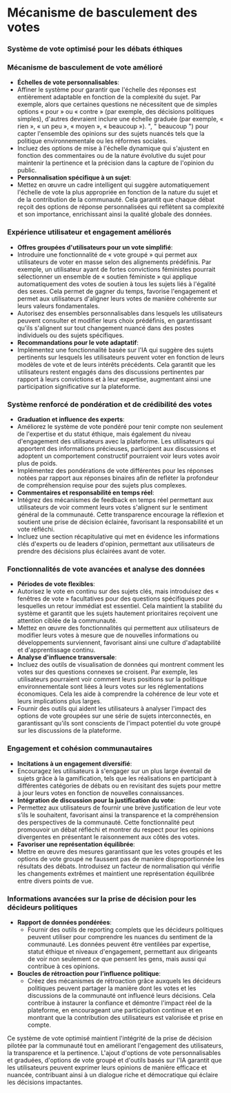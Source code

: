 # Mécanisme de basculement des votes

### **Système de vote optimisé pour les débats éthiques**

### **Mécanisme de basculement de vote amélioré**

- **Échelles de vote personnalisables**:
- Affiner le système pour garantir que l'échelle des réponses est entièrement adaptable en fonction de la complexité du sujet. Par exemple, alors que certaines questions ne nécessitent que de simples options « pour » ou « contre » (par exemple, des décisions politiques simples), d'autres devraient inclure une échelle graduée (par exemple, « rien », « un peu », « moyen », « beaucoup »). ", " beaucoup ") pour capter l'ensemble des opinions sur des sujets nuancés tels que la politique environnementale ou les réformes sociales.
- Incluez des options de mise à l'échelle dynamique qui s'ajustent en fonction des commentaires ou de la nature évolutive du sujet pour maintenir la pertinence et la précision dans la capture de l'opinion du public.
- **Personnalisation spécifique à un sujet**:
- Mettez en œuvre un cadre intelligent qui suggère automatiquement l'échelle de vote la plus appropriée en fonction de la nature du sujet et de la contribution de la communauté. Cela garantit que chaque débat reçoit des options de réponse personnalisées qui reflètent sa complexité et son importance, enrichissant ainsi la qualité globale des données.

### **Expérience utilisateur et engagement améliorés**

- **Offres groupées d'utilisateurs pour un vote simplifié**:
- Introduire une fonctionnalité de « vote groupé » qui permet aux utilisateurs de voter en masse selon des alignements prédéfinis. Par exemple, un utilisateur ayant de fortes convictions féministes pourrait sélectionner un ensemble de « soutien féministe » qui applique automatiquement des votes de soutien à tous les sujets liés à l'égalité des sexes. Cela permet de gagner du temps, favorise l'engagement et permet aux utilisateurs d'aligner leurs votes de manière cohérente sur leurs valeurs fondamentales.
- Autorisez des ensembles personnalisables dans lesquels les utilisateurs peuvent consulter et modifier leurs choix prédéfinis, en garantissant qu'ils s'alignent sur tout changement nuancé dans des postes individuels ou des sujets spécifiques.
- **Recommandations pour le vote adaptatif**:
- Implémentez une fonctionnalité basée sur l'IA qui suggère des sujets pertinents sur lesquels les utilisateurs peuvent voter en fonction de leurs modèles de vote et de leurs intérêts précédents. Cela garantit que les utilisateurs restent engagés dans des discussions pertinentes par rapport à leurs convictions et à leur expertise, augmentant ainsi une participation significative sur la plateforme.

### **Système renforcé de pondération et de crédibilité des votes**

- **Graduation et influence des experts**:
- Améliorez le système de vote pondéré pour tenir compte non seulement de l'expertise et du statut éthique, mais également du niveau d'engagement des utilisateurs avec la plateforme. Les utilisateurs qui apportent des informations précieuses, participent aux discussions et adoptent un comportement constructif pourraient voir leurs votes avoir plus de poids.
- Implémentez des pondérations de vote différentes pour les réponses notées par rapport aux réponses binaires afin de refléter la profondeur de compréhension requise pour des sujets plus complexes.
- **Commentaires et responsabilité en temps réel**:
- Intégrez des mécanismes de feedback en temps réel permettant aux utilisateurs de voir comment leurs votes s'alignent sur le sentiment général de la communauté. Cette transparence encourage la réflexion et soutient une prise de décision éclairée, favorisant la responsabilité et un vote réfléchi.
- Incluez une section récapitulative qui met en évidence les informations clés d'experts ou de leaders d'opinion, permettant aux utilisateurs de prendre des décisions plus éclairées avant de voter.

### **Fonctionnalités de vote avancées et analyse des données**

- **Périodes de vote flexibles**:
- Autorisez le vote en continu sur des sujets clés, mais introduisez des « fenêtres de vote » facultatives pour des questions spécifiques pour lesquelles un retour immédiat est essentiel. Cela maintient la stabilité du système et garantit que les sujets hautement prioritaires reçoivent une attention ciblée de la communauté.
- Mettez en œuvre des fonctionnalités qui permettent aux utilisateurs de modifier leurs votes à mesure que de nouvelles informations ou développements surviennent, favorisant ainsi une culture d'adaptabilité et d'apprentissage continu.
- **Analyse d'influence transversale**:
- Incluez des outils de visualisation de données qui montrent comment les votes sur des questions connexes se croisent. Par exemple, les utilisateurs pourraient voir comment leurs positions sur la politique environnementale sont liées à leurs votes sur les réglementations économiques. Cela les aide à comprendre la cohérence de leur vote et leurs implications plus larges.
- Fournir des outils qui aident les utilisateurs à analyser l'impact des options de vote groupées sur une série de sujets interconnectés, en garantissant qu'ils sont conscients de l'impact potentiel du vote groupé sur les discussions de la plateforme.

### **Engagement et cohésion communautaires**

- **Incitations à un engagement diversifié**:
- Encouragez les utilisateurs à s'engager sur un plus large éventail de sujets grâce à la gamification, tels que les réalisations en participant à différentes catégories de débats ou en revisitant des sujets pour mettre à jour leurs votes en fonction de nouvelles connaissances.
- **Intégration de discussion pour la justification du vote**:
- Permettez aux utilisateurs de fournir une brève justification de leur vote s’ils le souhaitent, favorisant ainsi la transparence et la compréhension des perspectives de la communauté. Cette fonctionnalité peut promouvoir un débat réfléchi et montrer du respect pour les opinions divergentes en présentant le raisonnement aux côtés des votes.
- **Favoriser une représentation équilibrée**:
- Mettre en œuvre des mesures garantissant que les votes groupés et les options de vote groupé ne faussent pas de manière disproportionnée les résultats des débats. Introduisez un facteur de normalisation qui vérifie les changements extrêmes et maintient une représentation équilibrée entre divers points de vue.

### **Informations avancées sur la prise de décision pour les décideurs politiques**

- **Rapport de données pondérées**:
    - Fournir des outils de reporting complets que les décideurs politiques peuvent utiliser pour comprendre les nuances du sentiment de la communauté. Les données peuvent être ventilées par expertise, statut éthique et niveaux d'engagement, permettant aux dirigeants de voir non seulement ce que pensent les gens, mais aussi qui contribue à ces opinions.
- **Boucles de rétroaction pour l’influence politique**:
    - Créez des mécanismes de rétroaction grâce auxquels les décideurs politiques peuvent partager la manière dont les votes et les discussions de la communauté ont influencé leurs décisions. Cela contribue à instaurer la confiance et démontre l'impact réel de la plateforme, en encourageant une participation continue et en montrant que la contribution des utilisateurs est valorisée et prise en compte.

Ce système de vote optimisé maintient l'intégrité de la prise de décision pilotée par la communauté tout en améliorant l'engagement des utilisateurs, la transparence et la pertinence. L'ajout d'options de vote personnalisables et graduées, d'options de vote groupé et d'outils basés sur l'IA garantit que les utilisateurs peuvent exprimer leurs opinions de manière efficace et nuancée, contribuant ainsi à un dialogue riche et démocratique qui éclaire les décisions impactantes.